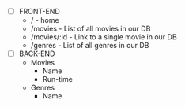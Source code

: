 - [ ] FRONT-END
    - / - home
    - /movies - List of all movies in our DB 
    - /movies/:id - Link to a single movie in our DB
    - /genres - List of all genres in our DB
- [ ] BACK-END
    - Movies
        - Name
        - Run-time
    - Genres
        - Name
